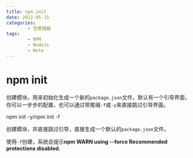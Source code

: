 ```yaml
---
title: npm init
date: 2022-05-15
categories:
        - 包管理器
tags:
        - NPM
        - NodeJs
        - Note
---
```


# npm init

创建模块。用来初始化生成一个新的`package.json`文件。默认有一个引导界面，你可以一步步的配置，也可以通过带尾缀`-f`或`-y`来直接跳过引导界面。

npm init -y/npm init -f

创建模块，并直接跳过引导，直接生成一个默认的`package.json`文件。

使用`-f`创建，系统会提示**npm WARN using --force Recommended protections disabled.**
